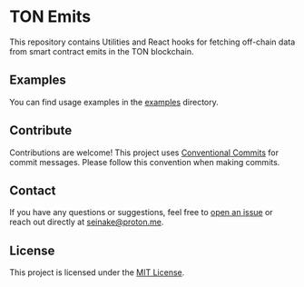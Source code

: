 # TON Emits

This repository contains Utilities and React hooks for fetching off-chain data from smart contract emits in the TON blockchain.

## Examples

You can find usage examples in the [examples](src/examples) directory.

## Contribute

Contributions are welcome! This project uses [Conventional Commits](https://www.conventionalcommits.org/) for commit messages. Please follow this convention when making commits.

## Contact

If you have any questions or suggestions, feel free to [open an issue](issues) or reach out directly at seinake@proton.me.

## License

This project is licensed under the [MIT License](LICENSE).